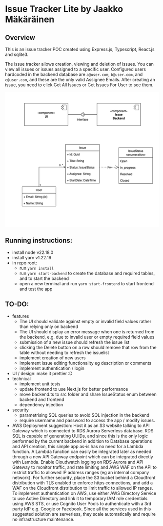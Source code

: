 # Issue Tracker Lite by Jaakko Mäkäräinen

## Overview
This is an issue tracker POC created using Express.js, Typescript, React.js and sqlite3.

The issue tracker allows creation, viewing and deletion of issues. You can view all issues or issues assigned to a specific user. Configured users hardcoded in the backend database are `a@user.com`, `b@user.com`, and `c@user.com`, and these are the only valid Assignee Emails. After creating an issue, you need to click Get All Issues or Get Issues For User to see them.

![architecture diagram](architecture.png)

## Running instructions:
- install node v22.18.0
- install yarn v1.22.19
- in repo root:
    - run `yarn install`
    - run `yarn start-backend` to create the database and required tables, and to start the backend
    - open a new terminal and run `yarn start-frontend` to start frontend and test the app

## TO-DO:
- features
    - The UI should validate against empty or invalid field values rather than relying only on backend
    - The UI should display an error message when one is returned from the backend, e.g. due to invalid user or empty required field values
    - submission of a new issue should refresh the issue list
    - clicking the Delete button on a row should remove that row from the table without needing to refresh the issuelist
    - implement creation of new users
    - implement issue editing functionality eg description or comments
    - implement authentication / login
- UI / design: make it prettier :D
- technical
    - implement unit tests
    - update frontend to use Next.js for better performance
    - move backend.ts to src folder and share IssueStatus enum between backend and frontend
    - dependency injection
- security
    - parametrising SQL queries to avoid SQL injection in the backend
    - require username and password to access the app / modify issues.
- AWS Deployment suggestion: Host it as an S3 website talking to API Gateway which is connected to RDS Aurora Serverless database. RDS SQL is capable of generating UUIDs, and since this is the only logic performed by the current backend in addition to Database operations and API creation, this simple app as-is has no need for a Lambda function. A Lambda function can easily be integrated later as needed through a new API Gateway endpoint which can be integrated directly with Lambda. 
Enable Cloudwatch logging on RDS Aurora and API Gateway to monitor traffic, and rate limiting and AWS WAF on the API to restrict traffic to allowed IP address ranges (eg an internal company network). For further security, place the S3 bucket behind a Cloudfront distribution with TLS enabled to enforce https connections, and add a WAF on the Cloudfront distribution to limit traffic to allowed IP ranges.
To implement authentication on AWS, use either AWS Directory Service to use Active Directory and link it to temporary IAM role credentials using AWS STS, or use Cognito User Pools to authenticate with a 3rd party IdP e.g. Google or Facebook. 
Since all the services used in this suggested solution are serverless, they scale automatically and require no infrastructure maintenance.
